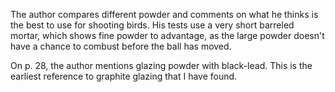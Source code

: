 The author compares different powder and comments on what he thinks is the best to use for shooting birds.  His tests use a very short barreled mortar, which shows fine powder to advantage, as the large powder doesn't have a chance to combust before the ball has moved.

On p. 28, the author mentions glazing powder with black-lead.  This is the earliest reference to graphite glazing that I have found.

